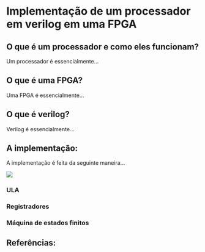# Implementação de um processador em verilog em uma FPGA

## O que é um processador e como eles funcionam?

Um processador é essencialmente...

## O que é uma FPGA?

Uma FPGA é essencialmente...

## O  que é verilog?

Verilog é essencialmente...

## A implementação:

A implementação é feita da seguinte maneira...

<img src="![image](https://user-images.githubusercontent.com/93041836/208439524-34f10994-472f-48f5-97b7-bb9bf559d4c3.png)
"/>

### ULA
### Registradores
### Máquina de estados finitos

## Referências:
